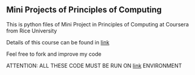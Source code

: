 ## Mini Projects of Principles of Computing

This is python files of Mini Project in Principles of Computing at Coursera from Rice University

Details of this course can be found in [link](https://class.coursera.org/principlescomputing-001)

Feel free to fork and improve my code

ATTENTION: ALL THESE CODE MUST BE RUN ON [link](http://www.codeskulptor.org) ENVIRONMENT


